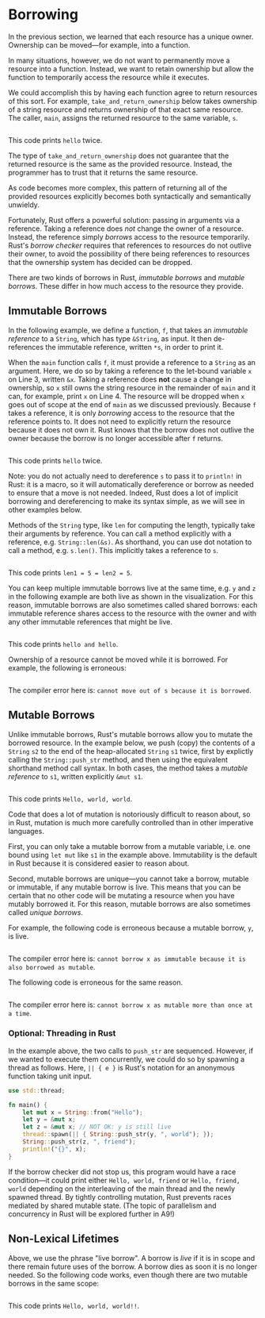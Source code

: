 # Borrowing

In the previous section, we learned that each resource has a unique owner.
Ownership can be moved—for example, into a function.

In many situations, however, we do not want to permanently move a resource into
a function. Instead, we want to retain ownership but allow the function to temporarily 
access the resource while it executes.

We could accomplish this by having each function agree to return resources of this 
sort. For
example, `take_and_return_ownership` below takes ownership of a string
resource and returns ownership of that exact same resource. The caller, `main`,
assigns the returned resource to the same variable, `s`. 

<div class="flex-container vis_block" style="position:relative; margin-left:-75px; margin-right:-75px; display: flex;">
  <object type="image/svg+xml" class="func_take_return_ownership code_panel" data="assets/code_examples/func_take_return_ownership/vis_code.svg"></object>
  <object type="image/svg+xml" class="func_take_return_ownership tl_panel" data="assets/code_examples/func_take_return_ownership/vis_timeline.svg" style="width: auto;" onmouseenter="helpers('func_take_return_ownership')"></object>
</div>

This code prints `hello` twice.

The type of
`take_and_return_ownership` does not guarantee that the returned resource is the
same as the provided resource. Instead, the programmer has to trust that it returns 
the same resource.

As code becomes more complex, this pattern of returning all of the provided
resources explicitly becomes both syntactically and semantically unwieldy.

Fortunately, Rust offers a powerful solution: passing in arguments via a
reference. Taking a reference does *not* change the owner of a resource. 
Instead, the reference simply *borrows* access to the resource temporarily.
Rust's *borrow checker* requires that references to resources do not outlive 
their owner, to avoid the possibility of there being references to resources 
that the ownership system has decided can be dropped.

There are two kinds of borrows in Rust, *immutable borrows* and *mutable
borrows*. These differ in how much access to the resource they provide. 

## Immutable Borrows

In the following example, we define a function, `f`, that takes an *immutable
reference* to a `String`, which has type `&String`, as input. It then de-references
the immutable reference, written `*s`, in order to print it.

When the `main` function calls `f`, it must provide a reference to a `String` as
an argument. Here, we do so by taking a reference to the let-bound variable `x`
on Line 3, written `&x`. Taking a reference does **not** cause a change in
ownership, so `x` still owns the string resource in the remainder of `main`
and it can, for example, print `x` on Line 4. The resource will be dropped when
`x` goes out of scope at the end of `main` as we discussed previously. Because `f`
takes a reference, it is only *borrowing* access to the resource that the
reference points to. It does not need to explicitly return the resource because
it does not own it. Rust knows that the borrow does not outlive the owner 
because the borrow is no longer accessible after `f` returns.

<div class="flex-container vis_block" style="position:relative; margin-left:-75px; margin-right:-75px; display: flex;">
  <object type="image/svg+xml" class="immutable_borrow code_panel" data="assets/code_examples/immutable_borrow/vis_code.svg"></object>
  <object type="image/svg+xml" class="immutable_borrow tl_panel" data="assets/code_examples/immutable_borrow/vis_timeline.svg" style="width: auto;" onmouseenter="helpers('immutable_borrow')"></object>
</div>

This code prints `hello` twice.

Note: you do not actually need to dereference `s` to pass it to `println!` in Rust: 
it is a macro, so it will automatically dereference or borrow as needed 
to ensure that a move is not needed. Indeed, Rust does a lot of implicit 
borrowing and dereferencing to make its syntax simple, as we will see in other examples 
below.

Methods of the `String` type, like `len` for computing the length, typically
take their arguments by reference. You can call a method explicitly with a
reference, e.g. `String::len(&s)`. As shorthand, you can use dot notation to
call a method, e.g. `s.len()`. This implicitly takes a reference to `s`. 

<div class="flex-container vis_block" style="position:relative; margin-left:-75px; margin-right:-75px; display: flex;">
  <object type="image/svg+xml" class="immutable_borrow_method_call code_panel" data="assets/code_examples/immutable_borrow_method_call/vis_code.svg"></object>
  <object type="image/svg+xml" class="immutable_borrow_method_call tl_panel" data="assets/code_examples/immutable_borrow_method_call/vis_timeline.svg" style="width: auto;" onmouseenter="helpers('immutable_borrow_method_call')"></object>
</div>

This code prints `len1 = 5 = len2 = 5`.

You can keep multiple immutable borrows live at the same time, e.g. `y` and `z`
in the following example are both live as shown in the visualization. For this
reason, immutable borrows are also sometimes called shared borrows: each
immutable reference shares access to the resource with the owner and with any
other immutable references that might be live.

<div class="flex-container vis_block" style="position:relative; margin-left:-75px; margin-right:-75px; display: flex;">
  <object type="image/svg+xml" class="multiple_immutable_borrow code_panel" data="assets/code_examples/multiple_immutable_borrow/vis_code.svg"></object>
  <object type="image/svg+xml" class="multiple_immutable_borrow tl_panel" data="assets/code_examples/multiple_immutable_borrow/vis_timeline.svg" style="width: auto;" onmouseenter="helpers('multiple_immutable_borrow')"></object>
</div>

This code prints `hello and hello`.

Ownership of a resource cannot be moved while it is borrowed. For example, the
following is erroneous:


<div class="flex-container vis_block" style="position:relative; margin-left:-75px; margin-right:-75px; display: flex;">
  <object type="image/svg+xml" class="error_3 code_panel" data="assets/code_examples/error_3/vis_code.svg"></object>
  <object type="image/svg+xml" class="error_3 tl_panel" data="assets/code_examples/error_3/vis_timeline.svg" style="width: auto;" onmouseenter="helpers('error_3')"></object>
</div>


The compiler error here is: `cannot move out of s because it is borrowed`.

## Mutable Borrows

Unlike immutable borrows, Rust's mutable borrows allow you to mutate the
borrowed resource. In the example below, we push (copy) the contents of a `String` `s2` 
to the end of the heap-allocated `String` `s1` twice, first by explictly calling
the `String::push_str` method, and then using the equivalent shorthand method
call syntax. In both cases, the method takes a *mutable reference* to `s1`,
written explicitly `&mut s1`.

<div class="flex-container vis_block" style="position:relative; margin-left:-75px; margin-right:-75px; display: flex;">
  <object type="image/svg+xml" class="mutable_borrow_method_call code_panel" data="assets/code_examples/mutable_borrow_method_call/vis_code.svg"></object>
  <object type="image/svg+xml" class="mutable_borrow_method_call tl_panel" data="assets/code_examples/mutable_borrow_method_call/vis_timeline.svg" style="width: auto;" onmouseenter="helpers('mutable_borrow_method_call')"></object>
</div>

This code prints `Hello, world, world`.

Code that does a lot of mutation is notoriously difficult to reason about, so in
Rust, mutation is much more carefully controlled than in other imperative
languages.

First, you can only take a mutable borrow from a mutable variable, i.e. one 
bound using `let mut` like `s1` in the example above. Immutability is the
default in Rust because it is considered easier to reason about.

Second, mutable borrows are unique—you cannot take a borrow, mutable or
immutable, if any mutable borrow is live. This means that you can be certain
that no other code will be mutating a resource when you have mutably borrowed it.
For this reason, mutable borrows are also sometimes called *unique borrows*.

For example, the following code is erroneous because a mutable borrow, `y`, is
live.

<div class="flex-container vis_block" style="position:relative; margin-left:-75px; margin-right:-75px; display: flex;">
  <object type="image/svg+xml" class="error_4 code_panel" data="assets/code_examples/error_4/vis_code.svg"></object>
  <object type="image/svg+xml" class="error_4 tl_panel" data="assets/code_examples/error_4/vis_timeline.svg" style="width: auto;" onmouseenter="helpers('error_4')"></object>
</div>

The compiler error here is: `cannot borrow x as immutable because it is also
borrowed as mutable`.

The following code is erroneous for the same reason.

<div class="flex-container vis_block" style="position:relative; margin-left:-75px; margin-right:-75px; display: flex;">
  <object type="image/svg+xml" class="error_5 code_panel" data="assets/code_examples/error_5/vis_code.svg"></object>
  <object type="image/svg+xml" class="error_5 tl_panel" data="assets/code_examples/error_5/vis_timeline.svg" style="width: auto;" onmouseenter="helpers('error_5')"></object>
</div>

The compiler error here is: `cannot borrow x as mutable more than once at a
time`.

### Optional: Threading in Rust

In the example above, the two calls to `push_str` are sequenced. However, if we
wanted to execute them concurrently, we could do so by spawning a thread as
follows. Here, `|| { e }` is Rust's notation for an anonymous function taking
unit input.

```rust 
use std::thread;

fn main() {
    let mut x = String::from("Hello");
    let y = &mut x; 
    let z = &mut x; // NOT OK: y is still live
    thread::spawn(|| { String::push_str(y, ", world"); });
    String::push_str(z, ", friend");
    println!("{}", x);
}
```

If the borrow checker did not stop us, this program would have a race
condition—it could print either `Hello, world, friend` or `Hello, friend, world`
depending on the interleaving of the main thread and the newly spawned thread.
By tightly controlling mutation, Rust prevents races mediated by shared mutable state.
(The topic of parallelism and concurrency in Rust will be explored further in A9!)

## Non-Lexical Lifetimes

Above, we use the phrase "live borrow". A borrow is *live* if it is in scope and
there remain future uses of the borrow. A borrow dies as soon it is no longer
needed. So the following code works, even though there are two mutable borrows
in the same scope:

<div class="flex-container vis_block" style="position:relative; margin-left:-75px; margin-right:-75px; display: flex;">
  <object type="image/svg+xml" class="nll_lexical_scope_different code_panel" data="assets/code_examples/nll_lexical_scope_different/vis_code.svg"></object>
  <object type="image/svg+xml" class="nll_lexical_scope_different tl_panel" data="assets/code_examples/nll_lexical_scope_different/vis_timeline.svg" style="width: auto;" onmouseenter="helpers('nll_lexical_scope_different')"></object>
</div>

This code prints `Hello, world, world!!`.

